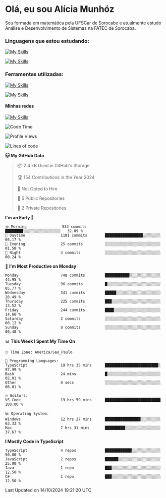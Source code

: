 # Olá, eu sou Alícia Munhóz

<p>Sou formada em matemática pela UFSCar de Sorocabe e atualmente estudo Análise e Desenvolvimento de Sistemas na FATEC de Sorocaba.</p>

### Linguagens que estou estudando:

[![My Skills](https://skillicons.dev/icons?i=js,ts,html,css)](https://skillicons.dev)


[![My Skills](https://skillicons.dev/icons?i=nodejs,java,py,latex)](https://skillicons.dev)

### Ferramentas utilizadas:

[![My Skills](https://skillicons.dev/icons?i=vscode,discord,figma,git)](https://skillicons.dev)

[![My Skills](https://skillicons.dev/icons?i=github,gmail,mongodb,sublime)](https://skillicons.dev)

#### Minhas redes
[![My Skills](https://skillicons.dev/icons?i=linkedin)](https://www.linkedin.com/in/aliciamunhozfrancodecamargo/)

<!--START_SECTION:waka-->
![Code Time](http://img.shields.io/badge/Code%20Time-109%20hrs%2053%20mins-blue)

![Profile Views](http://img.shields.io/badge/Profile%20Views-0-blue)

![Lines of code](https://img.shields.io/badge/From%20Hello%20World%20I%27ve%20Written-2.5%20million%20lines%20of%20code-blue)

**🐱 My GitHub Data** 

> 📦 2.4 kB Used in GitHub's Storage 
 > 
> 🏆 154 Contributions in the Year 2024
 > 
> 🚫 Not Opted to Hire
 > 
> 📜 5 Public Repositories 
 > 
> 🔑 2 Private Repositories 
 > 
**I'm an Early 🐤** 

```text
🌞 Morning                534 commits         ████████░░░░░░░░░░░░░░░░░   32.09 % 
🌆 Daytime                1101 commits        █████████████████░░░░░░░░   66.17 % 
🌃 Evening                25 commits          ░░░░░░░░░░░░░░░░░░░░░░░░░   01.50 % 
🌙 Night                  4 commits           ░░░░░░░░░░░░░░░░░░░░░░░░░   00.24 % 
```
📅 **I'm Most Productive on Monday** 

```text
Monday                   748 commits         ███████████░░░░░░░░░░░░░░   44.95 % 
Tuesday                  96 commits          █░░░░░░░░░░░░░░░░░░░░░░░░   05.77 % 
Wednesday                341 commits         █████░░░░░░░░░░░░░░░░░░░░   20.49 % 
Thursday                 225 commits         ███░░░░░░░░░░░░░░░░░░░░░░   13.52 % 
Friday                   244 commits         ████░░░░░░░░░░░░░░░░░░░░░   14.66 % 
Saturday                 2 commits           ░░░░░░░░░░░░░░░░░░░░░░░░░   00.12 % 
Sunday                   8 commits           ░░░░░░░░░░░░░░░░░░░░░░░░░   00.48 % 
```


📊 **This Week I Spent My Time On** 

```text
🕑︎ Time Zone: America/Sao_Paulo

💬 Programming Languages: 
TypeScript               19 hrs 35 mins      ████████████████████████░   97.99 % 
Bash                     24 mins             █░░░░░░░░░░░░░░░░░░░░░░░░   02.01 % 
Other                    0 secs              ░░░░░░░░░░░░░░░░░░░░░░░░░   00.01 % 

🔥 Editors: 
VS Code                  19 hrs 59 mins      █████████████████████████   100.00 % 

💻 Operating System: 
Windows                  12 hrs 27 mins      ████████████████░░░░░░░░░   62.33 % 
Mac                      7 hrs 31 mins       █████████░░░░░░░░░░░░░░░░   37.67 % 
```

**I Mostly Code in TypeScript** 

```text
TypeScript               4 repos             ████████████░░░░░░░░░░░░░   50.00 % 
JavaScript               2 repos             ██████░░░░░░░░░░░░░░░░░░░   25.00 % 
Java                     1 repo              ███░░░░░░░░░░░░░░░░░░░░░░   12.50 % 
C#                       1 repo              ███░░░░░░░░░░░░░░░░░░░░░░   12.50 % 
```




 Last Updated on 14/10/2024 19:21:20 UTC
<!--END_SECTION:waka-->
